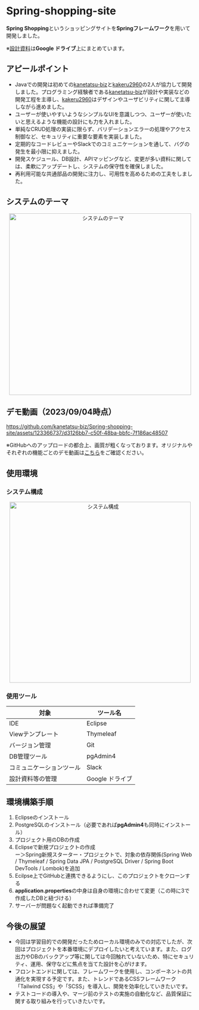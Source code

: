 # Spring-shopping-site
**Spring Shopping**というショッピングサイトを**Springフレームワーク**を用いて開発しました。

※[設計資料](https://drive.google.com/drive/folders/1ymE40u6TIUJ3l7Xovj8CqWwCYwrb8XFI?usp=sharing)は**Google ドライブ**上にまとめています。

## アピールポイント
 - Javaでの開発は初めての[kanetatsu-biz](https://github.com/kanetatsu-biz)と[kakeru2960](https://github.com/kakeru2960)の2人が協力して開発しました。プログラミング経験者である[kanetatsu-biz](https://github.com/kanetatsu-biz)が設計や実装などの開発工程を主導し、[kakeru2960](https://github.com/kakeru2960)はデザインやユーザビリティに関して主導しながら進めました。
 - ユーザーが使いやすいようなシンプルなUIを意識しつつ、ユーザーが使いたいと思えるような機能の設計にも力を入れました。
 - 単純なCRUD処理の実装に限らず、バリデーションエラーの処理やアクセス制御など、セキュリティに重要な要素を実装しました。
 - 定期的なコードレビューやSlackでのコミュニケーションを通して、バグの発生を最小限に抑えました。
 - 開発スケジュール、DB設計、APIマッピングなど、変更が多い資料に関しては、柔軟にアップデートし、システムの保守性を確保しました。
 - 再利用可能な共通部品の開発に注力し、可用性を高めるための工夫をしました。

## システムのテーマ
<p align="center">
<img width="488" alt="システムのテーマ" src="https://github.com/kanetatsu-biz/Spring-shopping-site/assets/77796726/0ce2e183-06f0-42d6-b351-5bf5eb163079">
</p>

## デモ動画（2023/09/04時点）
https://github.com/kanetatsu-biz/Spring-shopping-site/assets/123366737/d3126bb7-c50f-48ba-bbfc-7f186ac48507

※GitHubへのアップロードの都合上、画質が粗くなっております。オリジナルやそれぞれの機能ごとのデモ動画は[こちら](https://drive.google.com/drive/folders/1ssPcmUMliLz-Szi0fN12-vsT1NiY9n2N?usp=sharing)をご確認ください。

## 使用環境
### システム構成
<p align="center">
<img width="486" alt="システム構成" src="https://github.com/kanetatsu-biz/Spring-shopping-site/assets/77796726/6ea9c5f9-0b9d-4f09-a3cf-e0fa7d6a0513">
</p>

### 使用ツール
<div align="center">

対象|ツール名
----|---- 
IDE|Eclipse  
Viewテンプレート|Thymeleaf  
バージョン管理|Git  
DB管理ツール|pgAdmin4  
コミュニケーションツール|Slack  
設計資料等の管理|Google ドライブ  

</div>


## 環境構築手順

1. Eclipseのインストール
2. PostgreSQLのインストール（必要であれば**pgAdmin4**も同時にインストール）
3. プロジェクト用のDBの作成
4. Eclipseで新規プロジェクトの作成<br>
ー＞Spring新規スターター・プロジェクトで、対象の依存関係(Spring Web / Thymeleaf / Spring Data JPA / PostgreSQL Driver / Spring Boot DevTools / Lombok)を追加
6. Ecilpse上でGitHubと連携できるようにし、このプロジェクトをクローンする
7. **application.properties**の中身は自身の環境に合わせて変更（この時に3で作成したDBと紐づける）
8. サーバーが問題なく起動できれば準備完了

## 今後の展望
 - 今回は学習目的での開発だったためローカル環境のみでの対応でしたが、次回はプロジェクトを本番環境にデプロイしたいと考えています。また、ログ出力やDBのバックアップ等に関しては今回触れていないため、特にセキュリティ、運用、保守などに焦点を当てた設計を心がけます。
 - フロントエンドに関しては、フレームワークを使用し、コンポーネントの共通化を実現する予定です。また、トレンドであるCSSフレームワーク「Tailwind CSS」や「SCSS」を導入し、開発を効率化していきたいです。
 - テストコードの導入や、マージ前のテストの実施の自動化など、品質保証に関する取り組みを行っていきたいです。
